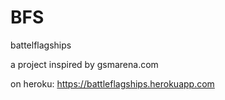 # BFS
battelflagships

a project inspired by gsmarena.com

on heroku: https://battleflagships.herokuapp.com


